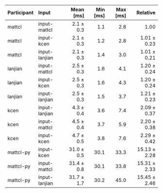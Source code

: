 | Participant | Input | Mean [ms] | Min [ms] | Max [ms] | Relative |
|:---|:---|---:|---:|---:|---:|
| mattcl | input-mattcl | 2.1 ± 0.3 | 1.1 | 2.8 | 1.00 |
| mattcl | input-kcen | 2.1 ± 0.3 | 1.2 | 2.8 | 1.01 ± 0.23 |
| mattcl | input-lanjian | 2.1 ± 0.3 | 1.4 | 3.0 | 1.01 ± 0.21 |
| lanjian | input-mattcl | 2.5 ± 0.3 | 1.6 | 4.1 | 1.20 ± 0.24 |
| lanjian | input-kcen | 2.5 ± 0.3 | 1.6 | 4.3 | 1.20 ± 0.24 |
| lanjian | input-lanjian | 2.5 ± 0.3 | 1.5 | 3.7 | 1.21 ± 0.23 |
| kcen | input-lanjian | 4.3 ± 0.4 | 3.6 | 7.4 | 2.09 ± 0.37 |
| kcen | input-mattcl | 4.5 ± 0.4 | 3.7 | 5.9 | 2.20 ± 0.38 |
| kcen | input-kcen | 4.7 ± 0.5 | 3.8 | 7.6 | 2.29 ± 0.42 |
| mattcl-py | input-kcen | 31.0 ± 0.5 | 30.1 | 33.3 | 15.13 ± 2.28 |
| mattcl-py | input-mattcl | 31.4 ± 0.8 | 30.1 | 33.8 | 15.31 ± 2.33 |
| mattcl-py | input-lanjian | 31.7 ± 1.7 | 30.2 | 45.0 | 15.45 ± 2.46 |

